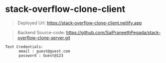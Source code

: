 # stack-overflow-clone-client

> Deployed Url: https://stack-overflow-clone-client.netlify.app

> Backend Source-code: https://github.com/SaiPraneethPegada/stack-overflow-clone-server.git

    Test Credentials: 
          email : guest@guest.com
          password : Guest@123
